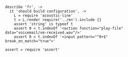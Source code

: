     describe 'fr', ->
      it 'should build configuration', ->
        L = require 'acoustic-line'
        t = L.render require('../en').include {}
        assert 'string' is typeof t
        assert 0 < t.indexOf '<action function="play-file" data="voicemail/vm-received.wav"/>'
        assert 0 < t.indexOf '<input pattern="^0+$" break_on_match="true">'

    assert = require 'assert'
